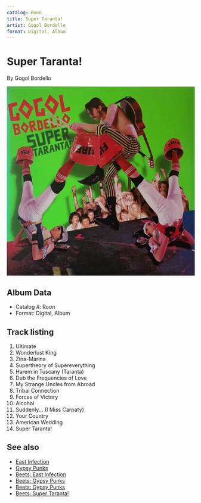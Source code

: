 ```yaml
---
catalog: Roon
title: Super Taranta!
artist: Gogol Bordello
format: Digital, Album
---
```


# Super Taranta!

By Gogol Bordello

![](../../assets/albumcovers/Gogol_Bordello-Super_Taranta!.png)

## Album Data

- Catalog #: Roon
- Format: Digital, Album


## Track listing


1. Ultimate
2. Wonderlust King
3. Zina-Marina
4. Supertheory of Supereverything
5. Harem in Tuscany (Taranta)
6. Dub the Frequencies of Love
7. My Strange Uncles from Abroad
8. Tribal Connection
9. Forces of Victory
10. Alcohol
11. Suddenly... (I Miss Carpaty)
12. Your Country
13. American Wedding
14. Super Taranta!


## See also

- [East Infection](East_Infection.md)
- [Gypsy Punks](Gypsy_Punks-_Underdog_World_Strike.md)
- [Beets: East Infection](../../Beets/Gogol_Bordello/East_Infection.md)
- [Beets: Gypsy Punks](../../Beets/Gogol_Bordello/Gypsy_Punks_2.md)
- [Beets: Gypsy Punks](../../Beets/Gogol_Bordello/Gypsy_Punks.md)
- [Beets: Super Taranta!](../../Beets/Gogol_Bordello/Super_Taranta!.md)
